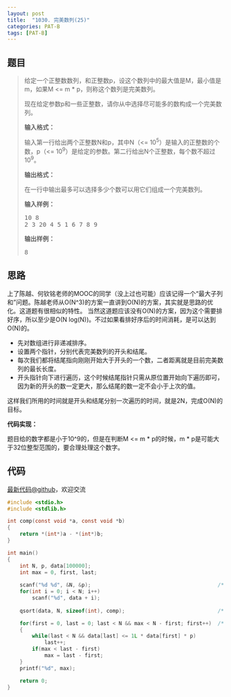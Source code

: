 ```yaml
---
layout: post
title:  "1030. 完美数列(25)"
categories: PAT-B
tags: [PAT-B]
---
```


## 题目

> <div id="problemContent">
> <p>
> 给定一个正整数数列，和正整数p，设这个数列中的最大值是M，最小值是m，如果M &lt;= m * p，则称这个数列是完美数列。
> </p>
> <p>现在给定参数p和一些正整数，请你从中选择尽可能多的数构成一个完美数列。</p>
> <p><b>
> 输入格式：
> </b></p>
> <p>
> 输入第一行给出两个正整数N和p，其中N（&lt;= 10<sup>5</sup>）是输入的正整数的个数，p（&lt;= 10<sup>9</sup>）是给定的参数。第二行给出N个正整数，每个数不超过10<sup>9</sup>。
> </p>
> <p><b>
> 输出格式：
> </b></p>
> <p>
> 在一行中输出最多可以选择多少个数可以用它们组成一个完美数列。
> </p>
> <b>输入样例：</b><pre>
> 10 8
> 2 3 20 4 5 1 6 7 8 9
> </pre>
> <b>输出样例：</b><pre>
> 8
> </pre>
> </div>

## 思路

上了陈越、何钦铭老师的MOOC的同学（没上过也可能）应该记得一个“最大子列和”问题。陈越老师从O(N^3)的方案一直讲到O(N)的方案，其实就是思路的优化。这道题有很相似的特性。
当然这道题应该没有O(N)的方案，因为这个需要排好序，所以至少是O(N log(N))。不过如果看排好序后的时间消耗，是可以达到O(N)的。

- 先对数组进行非递减排序。
- 设置两个指针，分别代表完美数列的开头和结尾。
- 每次我们都将结尾指向刚刚开始大于开头的一个数，二者距离就是目前完美数列的最长长度。
- 开头指针向下进行遍历，这个时候结尾指针只需从原位置开始向下遍历即可，因为新的开头的数一定更大，那么结尾的数一定不会小于上次的值。

这样我们所用的时间就是开头和结尾分别一次遍历的时间，就是2N，完成O(N)的目标。

**代码实现：**

题目给的数字都是小于10^9的，但是在判断M <= m \* p的时候，m \* p是可能大于32位整型范围的，要合理处理这个数字。

## 代码

[最新代码@github](https://github.com/OliverLew/PAT/blob/master/PATBasic/1030.c)，欢迎交流
```c
#include <stdio.h>
#include <stdlib.h>

int comp(const void *a, const void *b) 
{ 
    return *(int*)a - *(int*)b; 
}

int main()
{
    int N, p, data[100000];
    int max = 0, first, last;
    
    scanf("%d %d", &N, &p);                                         /* read */
    for(int i = 0; i < N; i++) 
        scanf("%d", data + i);
    
    qsort(data, N, sizeof(int), comp);                              /* sort */

    for(first = 0, last = 0; last < N && max < N - first; first++)  /* find */
    {
        while(last < N && data[last] <= 1L * data[first] * p)
            last++;
        if(max < last - first) 
            max = last - first;
    }
    printf("%d", max);

    return 0;
}

```